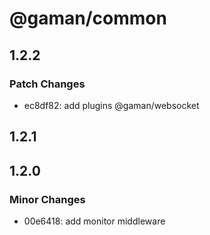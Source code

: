 # @gaman/common

## 1.2.2

### Patch Changes

- ec8df82: add plugins @gaman/websocket

## 1.2.1

## 1.2.0

### Minor Changes

- 00e6418: add monitor middleware

